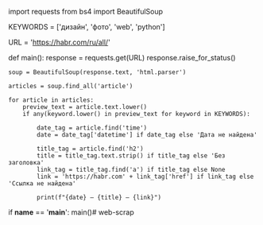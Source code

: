 import requests
from bs4 import BeautifulSoup

KEYWORDS = ['дизайн', 'фото', 'web', 'python']

URL = 'https://habr.com/ru/all/'

def main():
    response = requests.get(URL)
    response.raise_for_status()  
    
    soup = BeautifulSoup(response.text, 'html.parser')
    
    articles = soup.find_all('article')
    
    for article in articles:
        preview_text = article.text.lower()
        if any(keyword.lower() in preview_text for keyword in KEYWORDS):

            date_tag = article.find('time')
            date = date_tag['datetime'] if date_tag else 'Дата не найдена'
            
            title_tag = article.find('h2')
            title = title_tag.text.strip() if title_tag else 'Без заголовка'
            link_tag = title_tag.find('a') if title_tag else None
            link = 'https://habr.com' + link_tag['href'] if link_tag else 'Ссылка не найдена'
            
            print(f"{date} – {title} – {link}")

if __name__ == '__main__':
    main()# web-scrap
